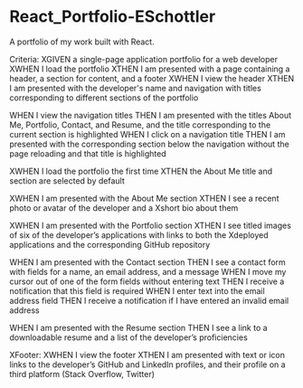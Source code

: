 # React_Portfolio-ESchottler
A portfolio of my work built with React.


Criteria:
XGIVEN a single-page application portfolio for a web developer
XWHEN I load the portfolio
XTHEN I am presented with a page containing a header, a section for content, and a footer
XWHEN I view the header
XTHEN I am presented with the developer's name and navigation with titles corresponding to different sections of the portfolio

WHEN I view the navigation titles
THEN I am presented with the titles About Me, Portfolio, Contact, and Resume, and the title corresponding to the current section is highlighted
WHEN I click on a navigation title
THEN I am presented with the corresponding section below the navigation without the page reloading and that title is highlighted

XWHEN I load the portfolio the first time
XTHEN the About Me title and section are selected by default

XWHEN I am presented with the About Me section
XTHEN I see a recent photo or avatar of the developer and a Xshort bio about them

XWHEN I am presented with the Portfolio section
XTHEN I see titled images of six of the developer’s applications with links to both the Xdeployed applications and the corresponding GitHub repository

WHEN I am presented with the Contact section
THEN I see a contact form with fields for a name, an email address, and a message
WHEN I move my cursor out of one of the form fields without entering text
THEN I receive a notification that this field is required
WHEN I enter text into the email address field
THEN I receive a notification if I have entered an invalid email address

WHEN I am presented with the Resume section
THEN I see a link to a downloadable resume and a list of the developer’s proficiencies


XFooter:
XWHEN I view the footer
XTHEN I am presented with text or icon links to the developer’s GitHub and LinkedIn profiles, and their profile on a third platform (Stack Overflow, Twitter) 